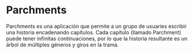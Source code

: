 # Parchments

Parchments es una aplicación que permite a un grupo de usuaries escribir una historia encadenando capítulos. Cada capítulo (llamado Parchment) puede tener infinitas continuaciones, por lo que la historia resultante es un árbol de múltiples géneros y giros en la trama.
